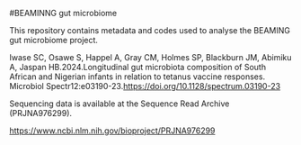 #BEAMINNG gut microbiome

This repository contains metadata and codes used to analyse the BEAMING gut microbiome project.

Iwase SC, Osawe S, Happel A, Gray CM, Holmes SP, Blackburn JM, Abimiku A, Jaspan HB.2024.Longitudinal gut microbiota composition of South African and Nigerian infants in relation to tetanus vaccine responses. Microbiol Spectr12:e03190-23.https://doi.org/10.1128/spectrum.03190-23

Sequencing data is available at the Sequence Read Archive (PRJNA976299).

https://www.ncbi.nlm.nih.gov/bioproject/PRJNA976299
